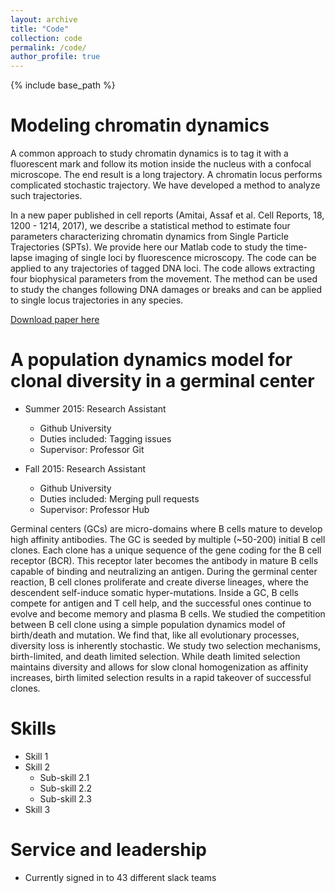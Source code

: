 ```yaml
---
layout: archive
title: "Code"
collection: code
permalink: /code/
author_profile: true
---
```


{% include base_path %}

Modeling chromatin dynamics
======

A common approach to study chromatin dynamics is to tag it with a fluorescent mark and follow 
its motion inside the nucleus with a confocal microscope. The end result is a long trajectory. 
A chromatin locus performs complicated stochastic trajectory. We have developed a method to analyze such trajectories.

In a new paper published in cell reports (Amitai, Assaf et al. Cell Reports, 18, 1200 - 1214, 2017), we describe a statistical 
method to estimate four parameters characterizing chromatin dynamics from Single Particle Trajectories (SPTs). 
We provide here our Matlab code to study the time-lapse imaging of single loci by fluorescence microscopy. 
The code can be applied to any trajectories of tagged DNA loci. 
The code allows extracting four biophysical parameters from the movement. 
The method can be used to study the changes following DNA damages or breaks and can be applied to single locus trajectories in any species.

[Download paper here](https://github.com/amitaiassaf/SPT_analysis)

A population dynamics model for clonal diversity in a germinal center
======
* Summer 2015: Research Assistant
  * Github University
  * Duties included: Tagging issues
  * Supervisor: Professor Git

* Fall 2015: Research Assistant
  * Github University
  * Duties included: Merging pull requests
  * Supervisor: Professor Hub
  
Germinal centers (GCs) are micro-domains where B cells mature to develop high affinity antibodies. The GC is seeded by multiple (~50-200) initial B cell clones. Each clone has a unique sequence of the gene coding for the B cell receptor (BCR). This receptor later becomes the antibody in mature B cells capable of binding and neutralizing an antigen. During the germinal center reaction, B cell clones proliferate and create diverse lineages, where the descendent self-induce somatic hyper-mutations. Inside a GC, B cells compete for antigen and T cell help, and the successful ones continue to evolve and become memory and plasma B cells. We studied the competition between B cell clone using a simple population dynamics model of birth/death and mutation. We find that, like all evolutionary processes, diversity loss is inherently stochastic. We study two selection mechanisms, birth-limited, and death limited selection. While death limited selection maintains diversity and allows for slow clonal homogenization as affinity increases, birth limited selection results in a rapid takeover of successful clones.
  
  
Skills
======
* Skill 1
* Skill 2
  * Sub-skill 2.1
  * Sub-skill 2.2
  * Sub-skill 2.3
* Skill 3

Service and leadership
======
* Currently signed in to 43 different slack teams
